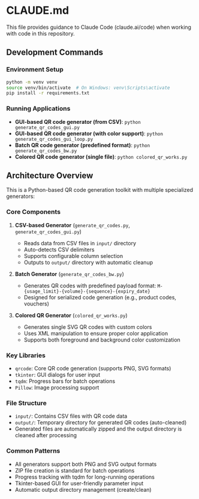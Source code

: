 # CLAUDE.md

This file provides guidance to Claude Code (claude.ai/code) when working with code in this repository.

## Development Commands

### Environment Setup
```bash
python -m venv venv
source venv/bin/activate  # On Windows: venv\Scripts\activate
pip install -r requirements.txt
```

### Running Applications
- **GUI-based QR code generator (from CSV)**: `python generate_qr_codes_gui.py`
- **GUI-based QR code generator (with color support)**: `python generate_qr_codes_gui_loop.py` 
- **Batch QR code generator (predefined format)**: `python generate_qr_codes_bw.py`
- **Colored QR code generator (single file)**: `python colored_qr_works.py`

## Architecture Overview

This is a Python-based QR code generation toolkit with multiple specialized generators:

### Core Components

1. **CSV-based Generator** (`generate_qr_codes.py`, `generate_qr_codes_gui.py`)
   - Reads data from CSV files in `input/` directory
   - Auto-detects CSV delimiters
   - Supports configurable column selection
   - Outputs to `output/` directory with automatic cleanup

2. **Batch Generator** (`generate_qr_codes_bw.py`)
   - Generates QR codes with predefined payload format: `M-{usage_limit}-{volume}-{sequence}-{expiry_date}`
   - Designed for serialized code generation (e.g., product codes, vouchers)

3. **Colored QR Generator** (`colored_qr_works.py`)
   - Generates single SVG QR codes with custom colors
   - Uses XML manipulation to ensure proper color application
   - Supports both foreground and background color customization

### Key Libraries
- `qrcode`: Core QR code generation (supports PNG, SVG formats)
- `tkinter`: GUI dialogs for user input
- `tqdm`: Progress bars for batch operations
- `Pillow`: Image processing support

### File Structure
- `input/`: Contains CSV files with QR code data
- `output/`: Temporary directory for generated QR codes (auto-cleaned)
- Generated files are automatically zipped and the output directory is cleaned after processing

### Common Patterns
- All generators support both PNG and SVG output formats
- ZIP file creation is standard for batch operations
- Progress tracking with tqdm for long-running operations
- Tkinter-based GUI for user-friendly parameter input
- Automatic output directory management (create/clean)